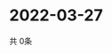 # 2022-03-27
  共 0条

  <!-- BEGIN -->
  <!-- 最后更新时间Sun Mar 27 2022 07:05:05 GMT+0000 (Coordinated Universal Time) -->
  
  <!-- END -->
  
  